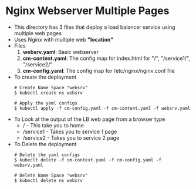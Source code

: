 # Nginx Webserver Multiple Pages

- This directory has 3 files that deploy a load balancer service using multiple web pages
- Uses Nginx with multiple web **"location"**
- Files
  1. **websrv.yaml**: Basic webserver 
  2. **cm-content.yaml**: The config map for index.html for "/", "/service1/", "/service2/"
  3. **cm-config.yaml**: The config map for /etc/nginx/nginx.conf file
- To create the deployment
  ```
  # Create Name Space "websrv"
  $ kubectl create ns websrv

  # Apply the yaml configs
  $ kubectl apply -f cm-config.yaml -f cm-content.yaml -f websrv.yaml
  ```
- To Look at the output of the LB web page from a browser type
  - <lb-public-ip>/  - This take you to home
  - <lb-public-ip>/service1 - Takes you to service 1 page
  - <lb-public-ip>/service2 - Takes you to service 2 page
- To Delete the deployment
  ```
  # Delete the yaml configs
  $ kubeclt delete -f cm-context.yaml -f cm-config.yaml -f websrv.yaml

  # Delete Name Space "websrv"
  $ kubectl delete ns websrv
  ```
